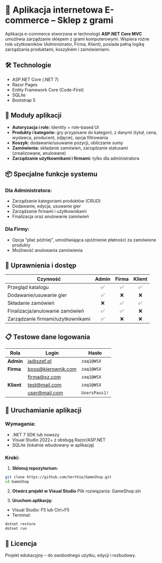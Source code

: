 # 💾 Aplikacja internetowa E-commerce – Sklep z grami

Aplikacja e-commerce stworzona w technologii **ASP.NET Core MVC** umożliwia zarządzanie sklepem z grami komputerowymi. Wspiera różne role użytkowników (Administrator, Firma, Klient), posiada pełną logikę zarządzania produktami, koszykiem i zamówieniami.

## 🛠 Technologie
- ASP.NET Core (.NET 7)
- Razor Pages
- Entity Framework Core (Code-First)
- SQLite
- Bootstrap 5

## 🧩 Moduły aplikacji

- **Autoryzacja i role:** Identity + role-based UI
- **Produkty i kategorie:** gry przypisane do kategorii, z danymi (tytuł, cena, wydawca, producent, zdjęcie), opcja filtrowania
- **Koszyk:** dodawanie/usuwanie pozycji, obliczanie sumy
- **Zamówienia:** składanie zamówień, zarządzanie statusami (zrealizowane, anulowane)
- **Zarządzanie użytkownikami i firmami:** tylko dla administratora

## 📦 Specjalne funkcje systemu

### Dla Administratora:
- Zarządzanie kategoriami produktów (CRUD)
- Dodawanie, edycja, usuwanie gier
- Zarządzanie firmami i użytkownikami
- Finalizacja oraz anulowanie zamówień

### Dla Firmy:
- Opcja "płać później", umożliwiająca opóźnienie płatności za zamówione produkty
- Możliwość anulowania zamówienia

## 🧾 Uprawnienia i dostęp
| Czynność                            | Admin | Firma | Klient |
|------------------------------------|:-----:|:-----:|:------:|
| Przegląd katalogu                  | ✅    | ✅    | ✅     |
| Dodawanie/usuwanie gier            | ✅    | ❌    | ❌     |
| Składanie zamówień                 | ❌    | ✅    | ✅     |
| Finalizacja/anulowanie zamówień    | ✅    | ✅    | ❌     |
| Zarządzanie firmami/użytkownikami  | ✅    | ❌    | ❌     |

## 📋 Testowe dane logowania

| Rola       | Login                 | Hasło         |
|------------|------------------------|---------------|
| **Admin**  | ja@szef.pl             | `zaq1@WSX`    |
| **Firma**  | boss@kierownik.com     | `zaq1@WSX`    |
|            | firma@xz.com           | `zaq1@WSX`    |
| **Klient** | test@mail.com          | `zaq1@WSX`    |
|            | user@mail.com          | `UsersPass1!` |

## 🚀 Uruchamianie aplikacji

### Wymagania:
- .NET 7 SDK lub nowszy
- Visual Studio 2022+ z obsługą Razor/ASP.NET
- SQLite (lokalnie wbudowany w aplikację)

### Kroki:

1. **Sklonuj repozytorium:**
 ```bash
 git clone https://github.com/Verthie/GameShop.git
 cd GameShop
 ```

2. **Otwórz projekt w Visual Studio**
Plik rozwiązania: GameShop.sln

3. **Uruchom aplikację:**
- Visual Studio: F5 lub Ctrl+F5
- Terminal:
```bash
dotnet restore
dotnet run
```

## 📃 Licencja
Projekt edukacyjny – do swobodnego użytku, edycji i rozbudowy.
